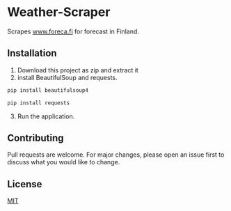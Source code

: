 # Weather-Scraper

Scrapes www.foreca.fi for forecast in Finland.

## Installation

1. Download this project as zip and extract it
2. install BeautifulSoup and requests.
```bash
pip install beautifulsoup4
```
```bash
pip install requests
```
3. Run the application.




## Contributing
Pull requests are welcome. For major changes, please open an issue first to discuss what you would like to change.

## License
[MIT](https://choosealicense.com/licenses/mit/)